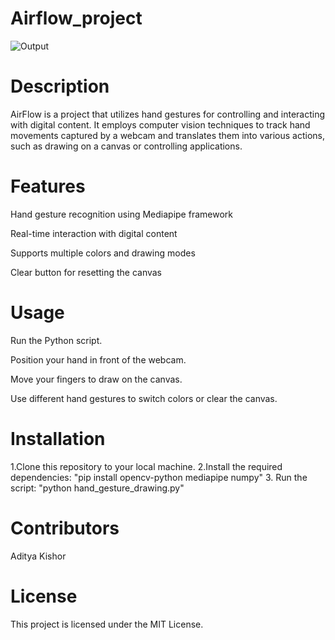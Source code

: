 # Airflow_project

![Output]("C:\Users\adiki\OneDrive\Pictures\Screenshots\Output.png")



# Description
AirFlow is a project that utilizes hand gestures for controlling and interacting with digital content. It employs computer vision techniques to track hand movements captured by a webcam and translates them into various actions, such as drawing on a canvas or controlling applications.

# Features
Hand gesture recognition using Mediapipe framework

Real-time interaction with digital content

Supports multiple colors and drawing modes

Clear button for resetting the canvas

# Usage
Run the Python script.

Position your hand in front of the webcam.

Move your fingers to draw on the canvas.

Use different hand gestures to switch colors or clear the canvas.

# Installation
1.Clone this repository to your local machine.
2.Install the required dependencies:
"pip install opencv-python mediapipe numpy"
3. Run the script:
"python hand_gesture_drawing.py"



# Contributors
Aditya Kishor

# License
This project is licensed under the MIT License.
